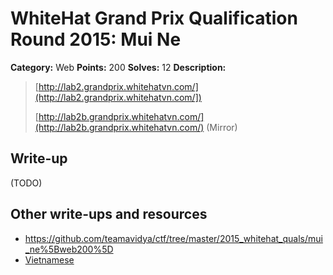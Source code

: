 # WhiteHat Grand Prix Qualification Round 2015: Mui Ne

**Category:** Web
**Points:** 200
**Solves:** 12
**Description:**

> [http://lab2.grandprix.whitehatvn.com/](http://lab2.grandprix.whitehatvn.com/])
> 
> [http://lab2b.grandprix.whitehatvn.com/](http://lab2b.grandprix.whitehatvn.com/) (Mirror)


## Write-up

(TODO)

## Other write-ups and resources

* <https://github.com/teamavidya/ctf/tree/master/2015_whitehat_quals/mui_ne%5Bweb200%5D>
* [Vietnamese](https://blog.tinduong.pw/whitehat-grandprix-global-challenge/)
